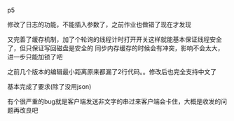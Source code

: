 p5


修改了日志的功能，不能插入参数了，之前作业也做错了现在才发现

又完善了缓存机制，加了个轮询的线程计时打开开关这样就能基本保证线程安全了，但只保证写回磁盘是安全的
同步内存缓存的时候会有冲突，影响不会太大，进一步只能加锁了吧

之前几个版本的编辑最小距离原来都漏了2行代码。。修改后也完全支持中文了

基本完成了要求(除了没用json)

有个很严重的bug就是客户端发送非文字的串过来客户端会卡住，大概是收发的问题再改良吧



